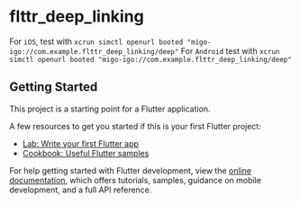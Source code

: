 # flttr_deep_linking

For `iOS`, test with `xcrun simctl openurl booted "migo-igo://com.example.flttr_deep_linking/deep"`
For `Android` test with `xcrun simctl openurl booted "migo-igo://com.example.flttr_deep_linking/deep"`

## Getting Started

This project is a starting point for a Flutter application.

A few resources to get you started if this is your first Flutter project:

- [Lab: Write your first Flutter app](https://docs.flutter.dev/get-started/codelab)
- [Cookbook: Useful Flutter samples](https://docs.flutter.dev/cookbook)

For help getting started with Flutter development, view the
[online documentation](https://docs.flutter.dev/), which offers tutorials,
samples, guidance on mobile development, and a full API reference.
